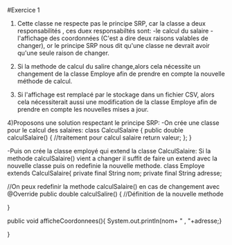 #Exercice 1

1) Cette classe ne respecte pas le principe SRP, car la classe a deux responsabilités , ces duex responsabiltés sont: 
  -le calcul du salaire
  -l'affichage des coordonnées
(C'est a dire deux raisons valables de changer), or le principe SRP nous dit qu'une classe ne devrait avoir qu'une seule raison de changer.

2) Si la methode de calcul du salire change,alors cela nécessite un changement de la classe Employe afin de prendre en compte la nouvelle méthode de calcul.

3) Si l'affichage est remplacé par le stockage dans un fichier CSV, alors cela nécessiterait aussi une modification de la classe Employe afin de prendre en compte les nouvelles mises a jour.

4)Proposons une solution respectant le principe SRP:
-On crée une classe pour le calcul des salaires:
class CalculSalaire {
    public double calculSalaire() { 
    //traitement pour calcul salaire 
    return valeur;
    };
}

-Puis on crée la classe employé qui extend la classe CalculSalaire:
Si la methode calculSalaire() vient a changer il suffit de faire un extend avec la nouvelle classe puis on redefinie la nouvelle methode.
class  Employe extends CalculSalaire{
   private final String nom;
   private final String adresse;
   
   //On peux redefinir la methode calculSalaire() en cas de changement avec
   @Override
   public double calculSalire()
   { 
        //Définition de la nouvelle methode
   
   }
   
   public void afficheCoordonnees(){ System.out.println(nom+ " , "+adresse;}
   
}
